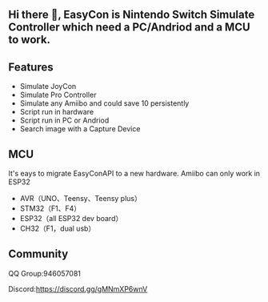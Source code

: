 ## Hi there 👋, EasyCon is Nintendo Switch Simulate Controller which need a PC/Andriod and a MCU to work.

## Features
- Simulate JoyCon
- Simulate Pro Controller
- Simulate any Amiibo and could save 10 persistently 
- Script run in hardware
- Script run in PC or Andriod
- Search image with a Capture Device

## MCU
It's eays to migrate EasyConAPI to a new hardware. Amiibo can only work in ESP32
- AVR（UNO、Teensy、Teensy plus）
- STM32（F1、F4）
- ESP32（all ESP32 dev board）
- CH32（F1，dual usb）

## Community
QQ Group:946057081

Discord:https://discord.gg/gMNmXP6wnV
